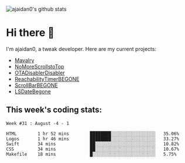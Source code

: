 ![ajaidan0's github stats](https://github-readme-stats.vercel.app/api?username=ajaidan0&count_private=true&show_icons=true)

# Hi there 👋

I'm ajaidan0, a tweak developer. Here are my current projects:

- [Mavalry](https://github.com/ajaidan0/mavalry)
- [NoMoreScrollstoTop](https://github.com/ajaidan0/nomorescrollstotop)
- [OTADisablerDisabler](https://github.com/ajaidan0/otadisablerdisabler)
- [ReachabilityTimerBEGONE](https://github.com/ajaidan0/reachabilitytimerbegone)
- [ScrollBarBEGONE](https://github.com/ajaidan0/scrollbarbegone)
- [LSDateBegone](https://github.com/ajaidan0/lsdatebegone)


## This week's coding stats:
<!--START_SECTION:waka-->
```text
Week #31 : August -4 - 1

HTML        1 hr 52 mins        ████████░░░░░░░░░░░░░░░░░   35.06% 
Logos       1 hr 46 mins        ████████░░░░░░░░░░░░░░░░░   33.27% 
Swift       34 mins             ██░░░░░░░░░░░░░░░░░░░░░░░   10.82% 
CSS         34 mins             ██░░░░░░░░░░░░░░░░░░░░░░░   10.67% 
Makefile    18 mins             █░░░░░░░░░░░░░░░░░░░░░░░░   5.75%
```
<!--END_SECTION:waka-->
